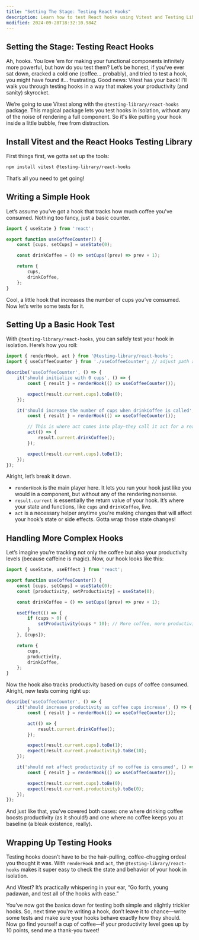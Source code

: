 ```yaml
---
title: "Setting The Stage: Testing React Hooks"
description: Learn how to test React hooks using Vitest and Testing Library.
modified: 2024-09-28T18:32:10.984Z
---
```


## Setting the Stage: Testing React Hooks

Ah, hooks. You love ’em for making your functional components infinitely more powerful, but how do you test them? Let’s be honest, if you’ve ever sat down, cracked a cold one (coffee… probably), and tried to test a hook, you might have found it… frustrating. Good news: Vitest has your back! I’ll walk you through testing hooks in a way that makes your productivity (and sanity) skyrocket.

We’re going to use Vitest along with the `@testing-library/react-hooks` package. This magical package lets you test hooks in isolation, without any of the noise of rendering a full component. So it's like putting your hook inside a little bubble, free from distraction.

## Install Vitest and the React Hooks Testing Library

First things first, we gotta set up the tools:

```bash
npm install vitest @testing-library/react-hooks
```

That’s all you need to get going!

## Writing a Simple Hook

Let’s assume you’ve got a hook that tracks how much coffee you've consumed. Nothing too fancy, just a basic counter.

```javascript
import { useState } from 'react';

export function useCoffeeCounter() {
	const [cups, setCups] = useState(0);

	const drinkCoffee = () => setCups((prev) => prev + 1);

	return {
		cups,
		drinkCoffee,
	};
}
```

Cool, a little hook that increases the number of cups you’ve consumed. Now let’s write some tests for it.

## Setting Up a Basic Hook Test

With `@testing-library/react-hooks`, you can safely test your hook in isolation. Here’s how you roll:

```javascript
import { renderHook, act } from '@testing-library/react-hooks';
import { useCoffeeCounter } from './useCoffeeCounter'; // adjust path as needed

describe('useCoffeeCounter', () => {
	it('should initialize with 0 cups', () => {
		const { result } = renderHook(() => useCoffeeCounter());

		expect(result.current.cups).toBe(0);
	});

	it('should increase the number of cups when drinkCoffee is called', () => {
		const { result } = renderHook(() => useCoffeeCounter());

		// This is where act comes into play—they call it act for a reason.
		act(() => {
			result.current.drinkCoffee();
		});

		expect(result.current.cups).toBe(1);
	});
});
```

Alright, let’s break it down.

- `renderHook` is the main player here. It lets you run your hook just like you would in a component, but without any of the rendering nonsense.
- `result.current` is essentially the return value of your hook. It’s where your state and functions, like `cups` and `drinkCoffee`, live.
- `act` is a necessary helper anytime you're making changes that will affect your hook’s state or side effects. Gotta wrap those state changes!

## Handling More Complex Hooks

Let’s imagine you’re tracking not only the coffee but also your productivity levels (because caffeine is magic). Now, our hook looks like this:

```javascript
import { useState, useEffect } from 'react';

export function useCoffeeCounter() {
	const [cups, setCups] = useState(0);
	const [productivity, setProductivity] = useState(0);

	const drinkCoffee = () => setCups((prev) => prev + 1);

	useEffect(() => {
		if (cups > 0) {
			setProductivity(cups * 10); // More coffee, more productivity—totally how it works!
		}
	}, [cups]);

	return {
		cups,
		productivity,
		drinkCoffee,
	};
}
```

Now the hook also tracks productivity based on cups of coffee consumed. Alright, new tests coming right up:

```javascript
describe('useCoffeeCounter', () => {
	it('should increase productivity as coffee cups increase', () => {
		const { result } = renderHook(() => useCoffeeCounter());

		act(() => {
			result.current.drinkCoffee();
		});

		expect(result.current.cups).toBe(1);
		expect(result.current.productivity).toBe(10);
	});

	it('should not affect productivity if no coffee is consumed', () => {
		const { result } = renderHook(() => useCoffeeCounter());

		expect(result.current.cups).toBe(0);
		expect(result.current.productivity).toBe(0);
	});
});
```

And just like that, you’ve covered both cases: one where drinking coffee boosts productivity (as it should!) and one where no coffee keeps you at baseline (a bleak existence, really).

## Wrapping Up Testing Hooks

Testing hooks doesn’t have to be the hair-pulling, coffee-chugging ordeal you thought it was. With `renderHook` and `act`, the `@testing-library/react-hooks` makes it super easy to check the state and behavior of your hook in isolation.

And Vitest? It’s practically whispering in your ear, “Go forth, young padawan, and test all of the hooks with ease.”

You’ve now got the basics down for testing both simple and slightly trickier hooks. So, next time you're writing a hook, don’t leave it to chance—write some tests and make sure your hooks behave exactly how they should. Now go find yourself a cup of coffee—if your productivity level goes up by 10 points, send me a thank-you tweet!
